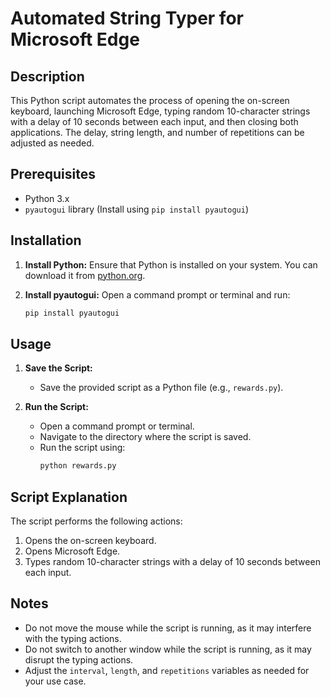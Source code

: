 # Automated String Typer for Microsoft Edge

## Description
This Python script automates the process of opening the on-screen keyboard, launching Microsoft Edge, typing random 10-character strings with a delay of 10 seconds between each input, and then closing both applications. The delay, string length, and number of repetitions can be adjusted as needed.

## Prerequisites
- Python 3.x
- `pyautogui` library (Install using `pip install pyautogui`)

## Installation
1. **Install Python:** Ensure that Python is installed on your system. You can download it from [python.org](https://www.python.org/).

2. **Install pyautogui:** Open a command prompt or terminal and run:
    ```bash
    pip install pyautogui
    ```

## Usage
1. **Save the Script:**
    - Save the provided script as a Python file (e.g., `rewards.py`).

2. **Run the Script:**
    - Open a command prompt or terminal.
    - Navigate to the directory where the script is saved.
    - Run the script using:
        ```bash
        python rewards.py
        ```

## Script Explanation
The script performs the following actions:
1. Opens the on-screen keyboard.
2. Opens Microsoft Edge.
3. Types random 10-character strings with a delay of 10 seconds between each input.


## Notes
- Do not move the mouse while the script is running, as it may interfere with the typing actions.
- Do not switch to another window while the script is running, as it may disrupt the typing actions.
- Adjust the `interval`, `length`, and `repetitions` variables as needed for your use case.
